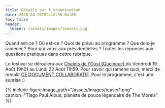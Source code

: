 ```yaml
---
title: Détails sur l'organisation
date: 2020-04-26T09:12:30-04:00
toc: false
header:
  teaser: /assets/images/teaser1.png
---
```

<p>Quand est-ce ? Où est-ce ? Quoi de prévu au programme ? Que dois-je ramener ? Pour qui voter aux présidentielles ? Toutes les réponses aux questions pratiques dans cettre rubrique.</p>
<p>
Le festival se déroulera aux <a href="https://quelneuc-aventures-forest.fr/les-chalets-de-loust/" target="chalets">Chalets de l'Oust (Quelneuc) </a> du Vendredi 19 Août 19h01 au Lundi 22 Août 11h59. Pour savoir qui ramène quoi, merci de remplir  <a href="https://docs.google.com/document/d/1Pq6cKWtxyVmj2zj0MFsnNk7butVhaYhuT5_8ho4epYs/edit?usp=sharing" target="sondage">CE DOCUMENT COLLABORATIF</a>. Pour le programme, c'est une suprise :)
</p>
{% include figure image_path="/assets/images/teaser1.png" caption="Tiago Paul Albus, pianiste de pouce légendaire de The Morels" %}
